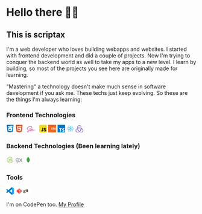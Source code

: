 # Hello there 👋😎
## This is scriptax
I'm a web developer who loves building webapps and websites. I started with frontend development and did a couple of projects. Now I'm trying to conquer the backend world as well to take my apps to a new level. I learn by building, so most of the projects you see here are originally made for learning. 

"Mastering" a technology doesn't make much sense in software development if you ask me. These techs just keep evolving. So these are the things I'm always learning:

### Frontend Technologies

<div>
  <img src ="./frontend/html-5.png" alt="HTML5 logo" width="4%" title='HTML5'/>
  <img src ="./frontend/css-3.png" alt="CSS3 logo" width="4%" title='CSS3'/>
  <img src ="./frontend/sass.svg" alt="Sass logo" width="7%" title='SASS'/>
  <img src ="./frontend/javascript.svg" alt="JavaScript logo" width="4%" title='JavaScript'/>
  <img src ="./frontend/es6.svg" alt="ES6 logo" width="4%" title='ES6'/>
  <img src ="./frontend/typescript.svg" alt="TypeScript logo" width="4%" title='TypeScript'/>
  <img src ="./frontend/react.svg" alt="react logo" width="4%" title='React'/>
  <img src ="./frontend/redux.svg" alt="redux logo" width="4%" title='Redux'/>
</div>

### Backend Technologies (Been learning lately)

<div>
  <img src ="./backend/node.svg" alt="node js logo" width="4%" title='Node.js'/>
  <img src ="./backend/express.svg" alt="express js logo" width="4%" title='Express.js'/>
  <img src ="./backend/mongo.svg" alt="mongoDB" width="4%" title='MongoDB'/>
</div>

### Tools

<div>
  <img src ="./tools/vscode-logo.png" alt="vscode logo" width="4%" title='HTML5'/>
  <img src ="./tools/git-logo.svg" alt="git logo" width="8%" title='CSS3'/>
</div>

I'm on CodePen too. [My Profile](https://codepen.io/scriptax)
